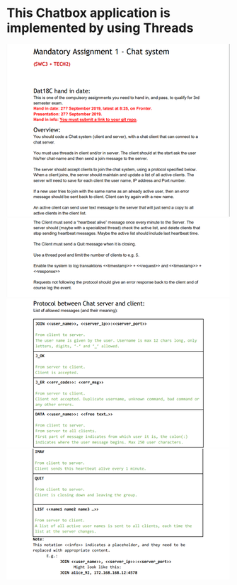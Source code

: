 # This Chatbox application is implemented by using Threads #
![img1](img/part1.PNG)
![img2](img/part2.PNG)
![img3](img/part3.PNG)
![img4](img/part4.PNG)
